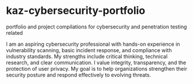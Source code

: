 # kaz-cybersecurity-portfolio
portfolio and project compilations for cybersecurity and penetration testing related

I am an aspiring cybersecurity professional with hands-on experience in vulnerability scanning, basic incident response, and compliance with industry standards. My strengths include critical thinking, technical research, and clear communication. I value integrity, transparency, and the protection of user privacy. My goal is to help organizations strengthen their security posture and respond effectively to evolving threats.
